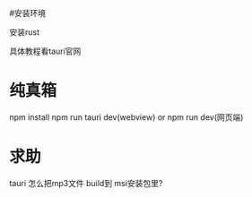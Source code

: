 #安装环境

安装rust

具体教程看tauri官网

# 纯真箱

  npm install
    npm run tauri dev(webview) or npm run dev(网页端)


# 求助

tauri 怎么把mp3文件 build到 msi安装包里?
